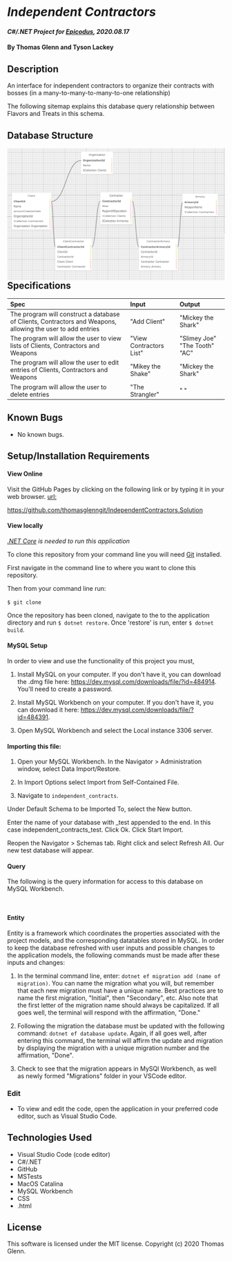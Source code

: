 # _Independent Contractors_

#### _C#/.NET Project for [Epicodus](https://www.epicodus.com/), 2020.08.17_

#### By **Thomas Glenn and Tyson Lackey**

## Description
An interface for independent contractors to organize their contracts with bosses (in a many-to-many-to-many-to-one relationship)

<!-- <img src="IndependentContractors/wwwroot/assets/images/LPLoginPg.png"          style="float: left; margin-right: 10px;" /> -->


The following sitemap explains this database query relationship between Flavors and Treats in this schema.

## Database Structure
<img src="IndependentContracts/wwwroot/assets/images/SchemaDiagram3.png"          style="float: left; margin-right: 10px;" />

## Specifications

| Spec | Input | Output | 
|:--------- |:--------- |:-------- |
| The program will construct a database of Clients, Contractors and Weapons, allowing the user to add entries | "Add Client" | "Mickey the Shark" | 
| The program will allow the user to view lists of Clients, Contractors and Weapons | "View Contractors List" | "Slimey Joe" "The Tooth" "AC" |
| The program will allow the user to edit entries of Clients, Contractors and Weapons |  "Mikey the Shake" | "Mickey the Shark" |
| The program will allow the user to delete entries | "The Strangler" | " " | 


## Known Bugs
* No known bugs.   

## Setup/Installation Requirements
#### View Online
Visit the GitHub Pages by clicking on the following link or by typing it in your web browser. 
<url:>

https://github.com/thomasglenngit/IndependentContractors.Solution

#### View locally

*[.NET Core](https://dotnet.microsoft.com/download/dotnet-core/2.2) is needed to run this application*

To clone this repository from your command line you will need [Git](https://git-scm.com/) installed. 

First navigate in the command line to where you want to clone this repository. 

Then from your command line run:

`$ git clone `

Once the repository has been cloned, navigate to the to the application directory and run `$ dotnet restore`.
Once 'restore' is run, enter `$ dotnet build`.

#### MySQL Setup
In order to view and use the functionality of this project you must,
1. Install MySQL on your computer. If you don't have it, you can download the .dmg file here:
https://dev.mysql.com/downloads/file/?id=484914. You'll need to create a password.

2. Install MySQL Workbench on your computer. If you don't have it, you can download it here:
https://dev.mysql.com/downloads/file/?id=484391.

3. Open MySQL Workbench and select the Local instance 3306 server. 

#### Importing this file:
1. Open your MySQL Workbench. In the Navigator > Administration window, select Data Import/Restore.

2. In Import Options select Import from Self-Contained File.

3. Navigate to `independent_contracts`.

Under Default Schema to be Imported To, select the New button.

Enter the name of your database with _test appended to the end.
In this case independent_contracts_test.
Click Ok.
Click Start Import.

Reopen the Navigator > Schemas tab. Right click and select Refresh All. Our new test database will appear.



#### Query
The following is the query information for access to this database on MySQL Workbench.
```


```
#### Entity
Entity is a framework which coordinates the properties associated with the project models, and the corresponding datatables stored in MySQL. In order to keep the database refreshed with user inputs and possible changes to the application models, the following commands must be made after these inputs and changes:

1. In the terminal command line, enter: `dotnet ef migration add (name of migration)`. You can name the migration what you will, but remember that each new migration must have a unique name. Best practices are to name the first migration, "Initial", then "Secondary", etc. Also note that the first letter of the migration name should always be capitalized. If all goes well, the terminal will respond with the affirmation, "Done."

2. Following the migration the database must be updated with the following command: `dotnet ef database update`. Again, if all goes well, after entering this command, the terminal will affirm the update and migration by displaying the migration with a unique migration number and the affirmation, "Done".

3. Check to see that the migration appears in MySQl Workbench, as well as newly formed "Migrations" folder in your VSCode editor.

### Edit
* To view and edit the code, open the application in your preferred code editor, such as Visual Studio Code.

## Technologies Used
* Visual Studio Code (code editor)
* C#/.NET
* GitHub
* MSTests
* MacOS Catalina
* MySQL Workbench
* CSS
* .html

## License
This software is licensed under the MIT license. Copyright (c) 2020 Thomas Glenn.

